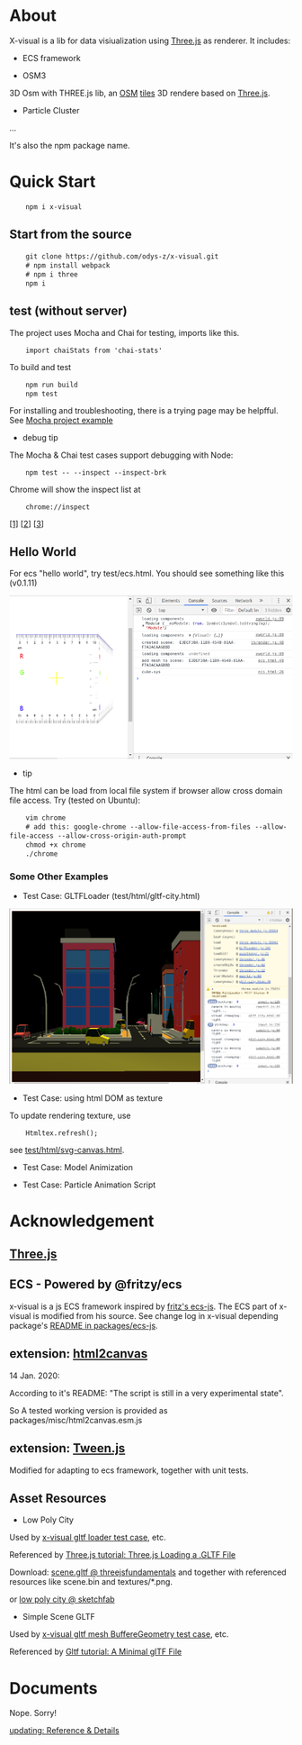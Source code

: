 # About

X-visual is a lib for data visiualization using [Three.js](https://threejs.org)
as renderer. It includes:

- ECS framework

- OSM3

3D Osm with THREE.js lib, an [OSM](https://www.openstreetmap.org/)
[tiles](https://wiki.openstreetmap.org/wiki/Slippy_map_tilenames)
3D rendere based on [Three.js](http://threejs.org/).

- Particle Cluster

...

It's also the npm package name.

# Quick Start

~~~
    npm i x-visual
~~~


## Start from the source

~~~
    git clone https://github.com/odys-z/x-visual.git
    # npm install webpack
    # npm i three
    npm i
~~~

## test (without server)

The project uses Mocha and Chai for testing, imports like this.

```
    import chaiStats from 'chai-stats'
```

To build and test

~~~
    npm run build
    npm test
~~~

For installing and troubleshooting, there is a trying page may be helpfful. See
[Mocha project example](https://github.com/odys-z/hello/blob/master/mocha/README.md)

- debug tip

The Mocha & Chai test cases support debugging with Node:

```
    npm test -- --inspect --inspect-brk
```

Chrome will show the inspect list at

```
    chrome://inspect
```

[\[1\]](https://developers.google.com/web/tools/chrome-devtools/javascript/breakpoints)
[[2](https://blog.andrewray.me/how-to-debug-mocha-tests-with-chrome/)]
[[3](https://nodejs.org/en/docs/guides/debugging-getting-started/)]

## Hello World

For ecs "hello world", try test/ecs.html. You should see something like this (v0.1.11)

![ecs plain js example](./docsphinx/source/imgs/000%20ecs-html.png)

- tip

The html can be load from local file system if browser allow cross domain file access.
Try (tested on Ubuntu):

```
    vim chrome
    # add this: google-chrome --allow-file-access-from-files --allow-file-access --allow-cross-origin-auth-prompt
    chmod +x chrome
    ./chrome
```

### Some Other Examples

- Test Case: GLTFLoader (test/html/gltf-city.html)

<img src='./docsphinx/source/imgs/001%20gltf-loader.png' width='800px'></img>


- Test Case: using html DOM as texture

To update rendering texture, use

```
    Htmltex.refresh();
```

see [test/html/svg-canvas.html](./test/html/svg-canvas.html).

- Test Case: Model Animization

- Test Case: Particle Animation Script

# Acknowledgement

## [Three.js](https://threejs.org)

## ECS - Powered by @fritzy/ecs

x-visual is a js ECS framework inspired by [fritz's ecs-js](https://github.com/fritzy/ecs-js).
The ECS part of x-visual is modified from his source. See change log in x-visual
depending package's [README in packages/ecs-js](./packages/ecs-js/README.md).

## extension: [html2canvas](https://github.com/niklasvh/html2canvas)

14 Jan. 2020:

According to it's README: "The script is still in a very experimental state".

So A tested working version is provided as packages/misc/html2canvas.esm.js

## extension: [Tween.js](https://github.com/tweenjs/tween.js)

Modified for adapting to ecs framework, together with unit tests.

## Asset Resources

- Low Poly City

Used by [x-visual gltf loader test case](./test/html/gltf-city.html), etc.

Referenced by [Three.js tutorial: Three.js Loading a .GLTF File](https://threejsfundamentals.org/threejs/lessons/threejs-load-gltf.html)

Download: [scene.gltf @ threejsfundamentals](https://threejsfundamentals.org/threejs/resources/models/cartoon_lowpoly_small_city_free_pack/scene.gltf) and together with referenced
resources like scene.bin and textures/\*.png.

or [low poly city @ sketchfab](https://sketchfab.com/3d-models/cartoon-lowpoly-small-city-free-pack-edd1c604e1e045a0a2a552ddd9a293e6)

- Simple Scene GLTF

Used by [x-visual gltf mesh BuffereGeometry test case](./test/gltf-mesh.case.js), etc.

Referenced by [Gltf tutorial: A Minimal glTF File](https://github.com/KhronosGroup/glTF-Tutorials/blob/master/gltfTutorial/gltfTutorial_003_MinimalGltfFile.md)

# Documents

Nope. Sorry!

[updating: Reference & Details](https://odys-z.github.io/x-visual/)
